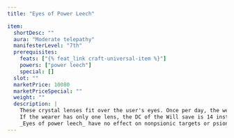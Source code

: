 ```yaml
---
title: "Eyes of Power Leech"

item:
  shortDesc: ""
  aura: "Moderate telepathy"
  manifesterLevel: "7th"
  prerequisites:
    feats: ["{% feat_link craft-universal-item %}"]
    powers: ["power leech"]
    special: []
  slot: ""
  marketPrice: 10080
  marketPriceSpecial: ""
  weight: ""
  description: |
    These crystal lenses fit over the user's eyes. Once per day, the wearer is able to drain power points from another psionic creature or character by meeting its gaze as if using _power leech_. A selected target within 40 feet must succeed on a DC 16 Will save, or a connection of crackling energy is formed between the wearer and the victim. The connection drains 1d6 power points from the target for every round in which the wearer maintains concentration (to a maximum of 7 rounds). The wearer gains 1 power point from those drained from the target each round (subject to his normal maximum; points he cannot gain immediately are lost).
    If the wearer has only one lens, the DC of the Will save is 14 instead of 16.
    _Eyes of power leech_ have no effect on nonpsionic targets or psionic creatures with a current power point reserve of 0.
---
```

